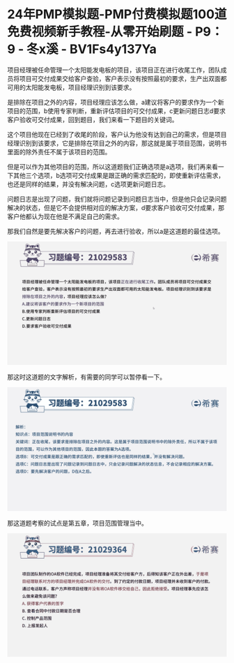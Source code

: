 # 24年PMP模拟题-PMP付费模拟题100道免费视频新手教程-从零开始刷题 - P9：9 - 冬x溪 - BV1Fs4y137Ya

项目经理被任命管理一个太阳能发电板的项目，该项目正在进行收尾工作，团队成员将项目可交付成果交给客户查验，客户表示没有按照最初的要求，生产出双面都可用的太阳能发电板，项目经理识别到该要求。

是排除在项目之外的内容，项目经理应该怎么做，a建议将客户的要求作为一个新项目的范围，b使用专家判断，重新评估项目的可交付成果，c更新问题日志d要求客户验收可交付成果，回到题目，我们来看一下题目的关键词。

这个项目他现在已经到了收尾的阶段，客户认为他没有达到自己的需求，但是项目经理识别到该要求，它是排除在项目之外的内容，那这就是属于项目范围，说明书里面的除外责任不属于该项目的范围。

但是可以作为其他项目的范围，所以这道题我们正确选项是a选项，我们再来看一下其他三个选项，b选项可交付成果是跟正确的需求匹配的，即使重新评估需求，也还是同样的结果，并没有解决问题，c选项更新问题日志。

问题日志是出现了问题，我们就将问题记录到问题日志当中，但是他只会记录问题解决的状态，但是它不会提供相对应的解决方案，d要求客户验收可交付成果，那客户他都认为现在他是不满足自己的需求。

那我们自然是要先解决客户的问题，再去进行验收，所以a是这道题的最佳选项。

![](img/ef76ead4ec1a7a294247eb6604edfd98_1.png)

那这时这道题的文字解析，有需要的同学可以暂停看一下。

![](img/ef76ead4ec1a7a294247eb6604edfd98_3.png)

那这道题考察的试点是第五章，项目范围管理当中。

![](img/ef76ead4ec1a7a294247eb6604edfd98_5.png)